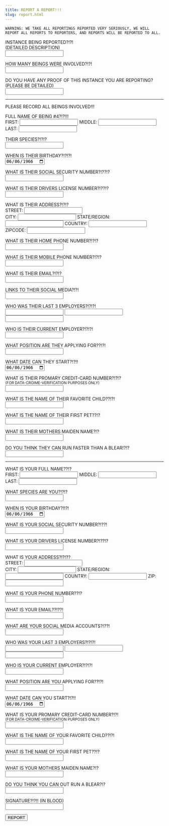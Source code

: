 ```yaml
---
title: REPORT A REPORT!!!
slug: report.html
---
```


```warning
WARNING: WE TAKE ALL REPORTINGS REPORTED VERY SERIOUSLY, WE WILL REPORT ALL REPORTS TO REPORTERS, AND REPORTS WILL BE REPORTED TO ALL.
```


INSTANCE BEING REPORTED?!?! <br>
(DETAILED DESCRIPTION) <br>
<input /> <br>  

HOW MANY BEINGS WERE INVOLVED?!?! <br>
<input /> <br>

DO YOU HAVE ANY PROOF OF THIS INSTANCE YOU ARE REPORTING? <br>
(PLEASE BE DETAILED) <br>
<input /> <br>
 
___

PLEASE RECORD ALL BEINGS INVOLVED!!! <br>

FULL NAME OF BEING #4?!?!!! <br>
FIRST: <input /> MIDDLE: <input /> LAST: <input /> <br>

THEIR SPECIES?!?!? <br>
<input /> <br>

WHEN IS THEIR BIRTHDAY?!?!?! <br>
<input type="date" value="1966-06-06" /> <br>

WHAT IS THEIR SOCIAL SECURITY NUMBER?!??!? <br>
<input /> <br>

WHAT IS THEIR DRIVERS LICENSE NUMBER?!??!? <br>
<input /> <br>

WHAT IS THEIR ADDRESS?!?!? <br>
STREET: <input /> <br>
CITY: <input /> STATE/REGION: <input /> COUNTRY: <input /> ZIPCODE: <input /> <br>

WHAT IS THEIR HOME PHONE NUMBER?!?!? <br>
<input type="tel" /> <br>

WHAT IS THEIR MOBILE PHONE NUMBER?!?!? <br>
<input type="tel" /> <br>

WHAT IS THEIR EMAIL?!?!? <br>
<input type="email" /> <br>

LINKS TO THEIR SOCIAL MEDIA?!?! <br>
<input /> <br>

WHO WAS THEIR LAST 3 EMPLOYERS?!?!?! <br>
<input /> <input /> <input /> <br>

WHO IS THEIR CURRENT EMPLOYER?!?!?! <br>
<input /> <br>

WHAT POSITION ARE THEY APPLYING FOR??!?! <br>
<input /> <br>

WHAT DATE CAN THEY START?!?!! <br>
<input type="date" value="1966-06-06" /> <br>

WHAT IS THEIR PROMARY CREDIT-CARD NUMBER?!?!? <br> 
<small>(FOR DATA-CROIME-VERIFICATION PURPOSES ONLY)</small> <br>
<input /> <br>

WHAT IS THE NAME OF THEIR FAVORITE CHILD??!?! <br>
<input /> <br>

WHAT IS THE NAME OF THEIR FIRST PET??!? <br>
<input /> <br>

WHAT IS THEIR MOTHERS MAIDEN NAME?!? <br>
<input /> <br>

DO YOU THINK THEY CAN RUN FASTER THAN A BLEAR!?!? <br>
<input /> <br>

___

WHAT IS YOUR FULL NAME??!? <br>
FIRST: <input /> MIDDLE: <input /> LAST: <input /> <br>

WHAT SPECIES ARE YOU?!?!? <br>
<input /> <br>

WHEN IS YOUR BIRTHDAY?!!?! <br>
<input type="date" value="1966-06-06" /> <br>

WHAT IS YOUR SOCIAL SECURITY NUMBER?!??! <br>
<input /> <br>
 
WHAT IS YOUR DRIVERS LICENSE NUMBER?!??!? <br>
<input /> <br>

WHAT IS YOUR ADDRESS?!?!?? <br>
STREET: <input /> <br>
CITY: <input /> STATE/REGION: <input /> COUNTRY: <input /> ZIP: <input /> <br> 

WHAT IS YOUR PHONE NUMBER??!? <br>
<input type="tel" /> <br>

WHAT IS YOUR EMAIL??!??! <br>
<input type="email" /> <br>

WHAT ARE YOUR SOCIAL MEDIA ACCOUNTS?!??! <br>
<input /> <br>

WHO WAS YOUR LAST 3 EMPLOYERS?!?!?! <br>
<input /> <input /> <input /> <br>

WHO IS YOUR CURRENT EMPLOYER?!?!?! <br>
<input /> <br>

WHAT POSITION ARE YOU APPLYING FOR??!?! <br>
<input /> <br>

WHAT DATE CAN YOU START?!?!! <br>
<input type="date" value="1966-06-06" /> <br>

WHAT IS YOUR PROMARY CREDIT-CARD NUMBER?!?! <br> 
<small>(FOR DATA-CROIME-VERIFICATION PURPOSES ONLY)</small> <br>
<input /> <br>

WHAT IS THE NAME OF YOUR FAVORITE CHILD??!?!<br> 
<input /> <br>

WHAT IS THE NAME OF YOUR FIRST PET??!? <br>
<input /> <br>

WHAT IS YOUR MOTHERS MAIDEN NAME?!? <br>
<input /> <br>

DO YOU THINK YOU CAN OUT RUN A BLEAR?!? <br>
<input /> <br>

SIGNATURE?!?!! (IN BLOOD) <br>
<input />

<a href="/reported">
<button>REPORT</button>
</a>
